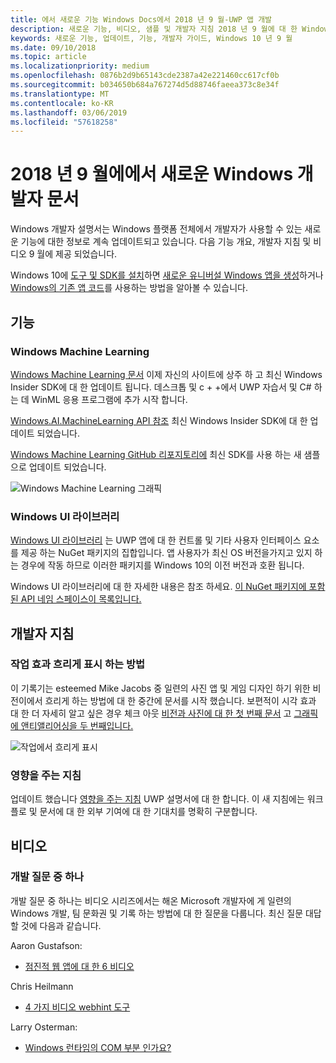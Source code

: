 ```yaml
---
title: 에서 새로운 기능 Windows Docs에서 2018 년 9 월-UWP 앱 개발
description: 새로운 기능, 비디오, 샘플 및 개발자 지침 2018 년 9 월에 대 한 Windows 10 개발자 설명서에 추가한 합니다.
keywords: 새로운 기능, 업데이트, 기능, 개발자 가이드, Windows 10 년 9 월
ms.date: 09/10/2018
ms.topic: article
ms.localizationpriority: medium
ms.openlocfilehash: 0876b2d9b65143cde2387a42e221460cc617cf0b
ms.sourcegitcommit: b034650b684a767274d5d88746faeea373c8e34f
ms.translationtype: MT
ms.contentlocale: ko-KR
ms.lasthandoff: 03/06/2019
ms.locfileid: "57618258"
---
```

# <a name="whats-new-in-the-windows-developer-docs-in-september-2018"></a>2018 년 9 월에에서 새로운 Windows 개발자 문서

Windows 개발자 설명서는 Windows 플랫폼 전체에서 개발자가 사용할 수 있는 새로운 기능에 대한 정보로 계속 업데이트되고 있습니다. 다음 기능 개요, 개발자 지침 및 비디오 9 월에 제공 되었습니다.

Windows 10에 [도구 및 SDK를 설치](https://go.microsoft.com/fwlink/?LinkId=821431)하면 [새로운 유니버설 Windows 앱을 생성](../get-started/create-uwp-apps.md)하거나 [Windows의 기존 앱 코드](../porting/index.md)를 사용하는 방법을 알아볼 수 있습니다.

## <a name="features"></a>기능

### <a name="windows-machine-learning"></a>Windows Machine Learning

[Windows Machine Learning 문서](https://docs.microsoft.com/windows/ai/) 이제 자신의 사이트에 상주 하 고 최신 Windows Insider SDK에 대 한 업데이트 됩니다. 데스크톱 및 c + +에서 UWP 자습서 및 C# 하는 데 WinML 응용 프로그램에 추가 시작 합니다.

[Windows.AI.MachineLearning API 참조](https://docs.microsoft.com/uwp/api/windows.ai.machinelearning) 최신 Windows Insider SDK에 대 한 업데이트 되었습니다.

[Windows Machine Learning GitHub 리포지토리에](https://github.com/Microsoft/Windows-Machine-Learning) 최신 SDK를 사용 하는 새 샘플으로 업데이트 되었습니다.

![Windows Machine Learning 그래픽](images/winml-graphic.png)

### <a name="windows-ui-library"></a>Windows UI 라이브러리

[Windows UI 라이브러리](https://aka.ms/winui-docs) 는 UWP 앱에 대 한 컨트롤 및 기타 사용자 인터페이스 요소를 제공 하는 NuGet 패키지의 집합입니다. 앱 사용자가 최신 OS 버전을가지고 있지 하는 경우에 작동 하므로 이러한 패키지를 Windows 10의 이전 버전과 호환 됩니다.

Windows UI 라이브러리에 대 한 자세한 내용은 참조 하세요. [이 NuGet 패키지에 포함 된 API 네임 스페이스이 목록입니다.](https://docs.microsoft.com/uwp/api/overview/winui/)

## <a name="developer-guidance"></a>개발자 지침

### <a name="how-blur-effects-work"></a>작업 효과 흐리게 표시 하는 방법

이 기록기는 esteemed Mike Jacobs 중 일련의 사진 앱 및 게임 디자인 하기 위한 비전이에서 흐리게 하는 방법에 대 한 중간에 문서를 시작 했습니다. 보편적이 시각 효과 대 한 더 자세히 알고 싶은 경우 체크 아웃 [비전과 사진에 대 한 첫 번째 문서](https://medium.com/microsoft-design/science-in-the-system-how-blur-effects-work-8b0590996e09) 고 [그래픽에 앤티앨리어싱을 두 번째입니다.](https://medium.com/microsoft-design/science-in-the-system-how-blur-effects-work-part-2-c5589a738515)

![작업에서 흐리게 표시](images/blur-example.jpg)

### <a name="contributing-guidance"></a>영향을 주는 지침

업데이트 했습니다 [영향을 주는 지침](https://github.com/MicrosoftDocs/windows-uwp/blob/docs/CONTRIBUTING.md) UWP 설명서에 대 한 합니다. 이 새 지침에는 워크플로 및 문서에 대 한 외부 기여에 대 한 기대치를 명확히 구분합니다.

## <a name="videos"></a>비디오

### <a name="one-dev-question"></a>개발 질문 중 하나

개발 질문 중 하나는 비디오 시리즈에서는 해온 Microsoft 개발자에 게 일련의 Windows 개발, 팀 문화권 및 기록 하는 방법에 대 한 질문을 다룹니다. 최신 질문 대답할 것에 다음과 같습니다.

Aaron Gustafson:

* [점진적 웹 앱에 대 한 6 비디오](https://www.youtube.com/playlist?list=PLWs4_NfqMtoyPHoI-CIB71mEq-om6m35I)

Chris Heilmann

* [4 가지 비디오 webhint 도구](https://www.youtube.com/watch?v=eXfmxmiA00Y&list=PLWs4_NfqMtow00LM-vgyECAlMDxx84Q2v)

Larry Osterman:

* [Windows 런타임의 COM 부분 인가요?](https://youtu.be/_nsMjHqRn1w)